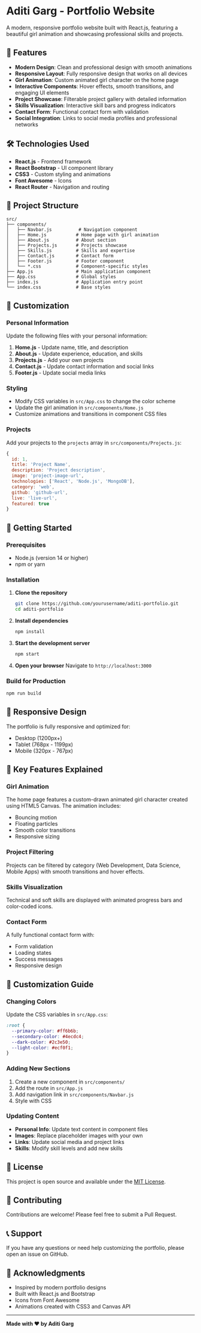 # Aditi Garg - Portfolio Website

A modern, responsive portfolio website built with React.js, featuring a beautiful girl animation and showcasing professional skills and projects.

## 🚀 Features

- **Modern Design**: Clean and professional design with smooth animations
- **Responsive Layout**: Fully responsive design that works on all devices
- **Girl Animation**: Custom animated girl character on the home page
- **Interactive Components**: Hover effects, smooth transitions, and engaging UI elements
- **Project Showcase**: Filterable project gallery with detailed information
- **Skills Visualization**: Interactive skill bars and progress indicators
- **Contact Form**: Functional contact form with validation
- **Social Integration**: Links to social media profiles and professional networks

## 🛠️ Technologies Used

- **React.js** - Frontend framework
- **React Bootstrap** - UI component library
- **CSS3** - Custom styling and animations
- **Font Awesome** - Icons
- **React Router** - Navigation and routing

## 📁 Project Structure

```
src/
├── components/
│   ├── Navbar.js          # Navigation component
│   ├── Home.js           # Home page with girl animation
│   ├── About.js          # About section
│   ├── Projects.js       # Projects showcase
│   ├── Skills.js         # Skills and expertise
│   ├── Contact.js        # Contact form
│   ├── Footer.js         # Footer component
│   └── *.css             # Component-specific styles
├── App.js                # Main application component
├── App.css               # Global styles
├── index.js              # Application entry point
└── index.css             # Base styles
```

## 🎨 Customization

### Personal Information
Update the following files with your personal information:

1. **Home.js** - Update name, title, and description
2. **About.js** - Update experience, education, and skills
3. **Projects.js** - Add your own projects
4. **Contact.js** - Update contact information and social links
5. **Footer.js** - Update social media links

### Styling
- Modify CSS variables in `src/App.css` to change the color scheme
- Update the girl animation in `src/components/Home.js`
- Customize animations and transitions in component CSS files

### Projects
Add your projects to the `projects` array in `src/components/Projects.js`:

```javascript
{
  id: 1,
  title: 'Project Name',
  description: 'Project description',
  image: 'project-image-url',
  technologies: ['React', 'Node.js', 'MongoDB'],
  category: 'web',
  github: 'github-url',
  live: 'live-url',
  featured: true
}
```

## 🚀 Getting Started

### Prerequisites
- Node.js (version 14 or higher)
- npm or yarn

### Installation

1. **Clone the repository**
   ```bash
   git clone https://github.com/yourusername/aditi-portfolio.git
   cd aditi-portfolio
   ```

2. **Install dependencies**
   ```bash
   npm install
   ```

3. **Start the development server**
   ```bash
   npm start
   ```

4. **Open your browser**
   Navigate to `http://localhost:3000`

### Build for Production

```bash
npm run build
```

## 📱 Responsive Design

The portfolio is fully responsive and optimized for:
- Desktop (1200px+)
- Tablet (768px - 1199px)
- Mobile (320px - 767px)

## 🎯 Key Features Explained

### Girl Animation
The home page features a custom-drawn animated girl character created using HTML5 Canvas. The animation includes:
- Bouncing motion
- Floating particles
- Smooth color transitions
- Responsive sizing

### Project Filtering
Projects can be filtered by category (Web Development, Data Science, Mobile Apps) with smooth transitions and hover effects.

### Skills Visualization
Technical and soft skills are displayed with animated progress bars and color-coded icons.

### Contact Form
A fully functional contact form with:
- Form validation
- Loading states
- Success messages
- Responsive design

## 🔧 Customization Guide

### Changing Colors
Update the CSS variables in `src/App.css`:

```css
:root {
  --primary-color: #ff6b6b;
  --secondary-color: #4ecdc4;
  --dark-color: #2c3e50;
  --light-color: #ecf0f1;
}
```

### Adding New Sections
1. Create a new component in `src/components/`
2. Add the route in `src/App.js`
3. Add navigation link in `src/components/Navbar.js`
4. Style with CSS

### Updating Content
- **Personal Info**: Update text content in component files
- **Images**: Replace placeholder images with your own
- **Links**: Update social media and project links
- **Skills**: Modify skill levels and add new skills

## 📄 License

This project is open source and available under the [MIT License](LICENSE).

## 🤝 Contributing

Contributions are welcome! Please feel free to submit a Pull Request.

## 📞 Support

If you have any questions or need help customizing the portfolio, please open an issue on GitHub.

## 🙏 Acknowledgments

- Inspired by modern portfolio designs
- Built with React.js and Bootstrap
- Icons from Font Awesome
- Animations created with CSS3 and Canvas API

---

**Made with ❤️ by Aditi Garg** 